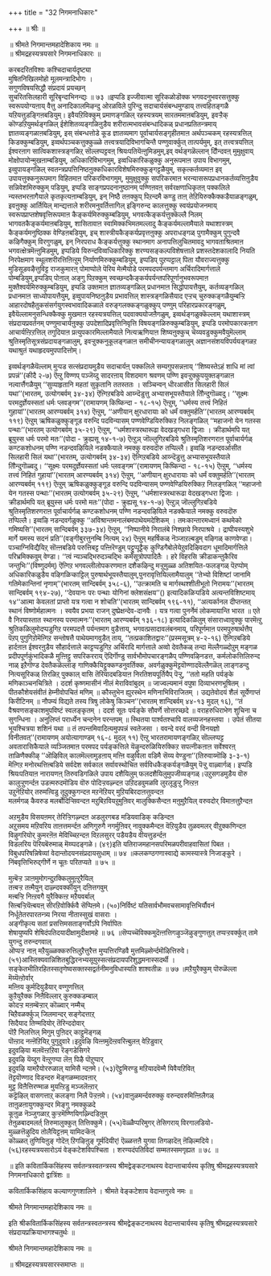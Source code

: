+++
title = "32 निगमनाधिकारः"

+++
॥ श्रीः ॥  
  
॥ श्रीमते निगमान्तमहादेशिकाय नमः ॥   
॥ श्रीमद्रहस्यत्रयसारे निगमनाधिकारः ॥  
  
  
करबदरितविश्वः कश्चिदाचार्यदृष्ट्या   
मुषितनिखिलमोहो मूलमन्त्रादिभोगः ।   
सगुणविषयसिद्धौ संप्रदायं प्रयच्छन्   
सुचरितसिलहारी सूरिबृन्दाभिनन्द्यः ॥ ७३ ॥इप्पडि इज्जीवात्मा सूरिकळोडॊक्क भगवदनुभवरसत्तुक्कु स्वरूपयोग्यऩाय् वैत्तु अनादिकालमिऴन्दु ओरळविले पुरिन्दु सदाचार्यसंबन्धमुण्डाय् तत्त्वहितङ्गळै यऱियत्तुडङ्गिऩबडियुम्। इवैयऱिविक्कुम् प्रमाणङ्गळिल् रहस्यत्रयम् सारतममाऩबडियुम्, इवऱ्ऱैक् कॊण्डऱियुमर्थङ्गळिल् ईशेशितव्यङ्गळिऩुडैय शरीरात्मभावसंबन्धादिकळ् प्रधानप्रतितन्त्रमाय् ज्ञातव्यङ्गळाऩबडियुम्, इस् संबन्धत्तोडे कूड ज्ञातव्यमाग पूर्वाचार्यसङ्गृहीतमाऩ अर्थपञ्चकम् रहस्यत्रत्तिल् किडक्कुम्बडियुम्, इव्वर्थपञ्चकत्तुक्कुळ्ळे तत्त्वत्रयादिविभागचिन्तै पण्णुवार्क्कुत् तात्पर्यमुम्, इत् तत्त्वत्रयत्तिल् ईश्वरऩाग सात्विकशास्त्रङ्गळिऱ् सॊल्लप्पट्टवऩ् श्रियःपतियॆऩ्ऩुमिडमुम्,इव् वर्थङ्गळॆल्लान् दौिन्दवऩ् मुमुक्षुवाय् मोक्षोपायोन्मुखऩाम्बडियुम्, अधिकारिविभागमुम्, इव्वधिकारिकळुक्कु अनुरूपमाऩ उपाय विभागमुम्, इव्वुपायङ्गळिल् स्वतन्त्रप्रपत्तिनिष्ठऩुक्कधिकारविशेषमिरुक्कुङ्गट्टळैयुम्, सकृत्कर्तव्यमाऩ इव् उपायत्तुक्कनुरूपमाग विहितमाऩ परिकरविभागमुम्, मुमुक्षुवुक्कु सपरिकरमाऩ भरन्यासरूपप्रधानकर्तव्यत्तिऩुडैय सन्निवेशमिरुक्कुम् पडियुम्, इप्पडि साङ्गप्रपदनानुष्ठानम् पण्णिऩवऩ् सर्वरक्षणाधिकृतऩ् पक्कलिले न्यस्तभरऩागैयाले कृतकृत्यऩाम्बडियुम्, इन् निष्ठै तऩक्कुप् पिऱन्दमै कण्डु ताऩ् तेऱियिरुक्कैक्कडैयाळङ्गळुम्, इवऩुक्कु आर्तियिल् मान्द्यत्ताले शरीरमनुवर्तित्तागिल् इङ्गिरुन्द कालत्तुक्कु स्वयंप्रयोजनमाय् स्वरूपप्राप्तशेषवृत्तिरूपमाऩ कैङ्कर्यमिरुक्कुम्बडियुम्, भगवत्कैङ्कर्यत्तुक्कॆल्लै निलम् भागवतकैङ्कर्यमाऩबडियुम्, शासितावाऩ स्वामिक्कभिमतमल्लादु कैङ्कर्यमल्लामैयाले यथाशास्त्रम् कैङ्कर्यमनुष्ठिक्क वेण्डिऩबडियुम्, इच् शास्त्रीयकैङ्कर्यप्रवृत्तऩुक्कु अपराधङ्गळ् पुगामैक्कुम् पुगुन्दवै कऴिगैक्कुम् विरगुगळुम्, इन् निरपराध कैङ्कर्यत्तुक्कु स्थानमाग अनापत्तिलुचितमावदु भागवताश्रितमाऩ भगवत्क्षेत्रमॆऩ्ऩुमिडमुम्, इप्पडिये यिरुन्दविव्वधिकारिक्कु शरण्यसङ्कल्पविशेषत्ताले प्रशस्तदेशकालादि नियति निरपेक्षमाग स्थूलशरीरत्तिऩिऩ्ऱुम् निर्याणमिरुक्कुम्बडियुम्, इप्पडिप् पुऱप्पट्टाल् पिता यौवराज्यत्तुक्कु मुडिसूडवऴैत्तुविट्ट राजकुमारऩ् पोमाप्पोले पॆरिय मेऩ्मैयोडे परमपदपर्यन्तमाग अर्चिरादिमार्गत्ताले पोम्बडियुम्,इप्पडिप् पोऩाल् अङ्गु पिऱक्कुम् स्वच्छन्दकैङ्कर्यपर्यन्तपरिपूर्णानुभवरूपमाऩ मुक्तैश्वर्यमिरुक्कुम्बडियुम्, इप्पडि उक्तमाऩ ज्ञातव्यङ्गळिल् प्रधानमाऩ सिद्धोपायत्तैयुम्, कर्तव्यङ्गळिल् प्रधानमाऩ साध्योपायत्तैयुम्, इव्वुपायनिष्ठऩुडैय प्रभावत्तिल् शास्त्रङ्गळिसैयाद एऱ्ऱच् चुरुक्कङ्गळैयुम्बऱ्ऱि आहारदोषहैतुकसंसर्गयुगस्वभावादिकळाले वरुङ्गलक्कङ्गळुक्कुप् पण्णुम् परिहारप्रकारङ्गळुम्, इवैयॆल्लामनुसन्धिक्कैक्कु मुखमाऩ रहस्यत्रयत्तिल् पदवाक्ययोजऩैगळुम्, इव्वर्थङ्गळुक्कॆल्लाम् यथाशास्त्रम् संप्रदायप्रवर्तनम् पण्णुमाचार्यऩुक्कु उपदेशादिप्रवृत्तिनिवृत्ति विषयङ्गळिरुक्कुम्बडियुम्, इप्पडि परमोपकारकऩाग आचार्यऩ्ऱिऱत्तिल् तगुदियाऩ प्रत्युपकारमिल्लामैयाले नित्यऋणियाऩ शिष्यऩुक्कुच् चॆय्यवडुक्कुमवैयुमॆल्लाम् श्रुतिस्मृतिसूत्रसंप्रदायङ्गळालुम्, इवऱ्ऱुक्कनुकूलङ्गळाऩ समीचीनन्यायङ्गळालुम् अज्ञानसंशयविपर्ययङ्गळऱ यथाश्रुतं यथाहृदयमुपपादित्तोम्।  
  
इव्वर्थङ्गळैयॆल्लाम् मुऱ्पड सत्संप्रदायमुडैय सदाचार्यऩ् पक्कलिले सम्यगुपसन्नऩाय् ‘‘शिष्यस्तेऽहं शाधि मां त्वां प्रपन्नं’’(कीदै २-७) ऎऩ्ऱु विण्णप् पञ्जॆय्दु सादरऩाय् विशदमाग श्रवणम् पण्णि इवऱ्ऱुक्कुपयुक्तङ्गळाऩ नल्वार्त्तैगळैयुम् ‘‘सुव्याहृतानि महतां सुकृतानि ततस्ततः । सञ्चिन्वन् धीरआसीत सिलहारी सिलं यथा’’(भारतम्, उत्योगबर्वम् ३४-३४) ऎऩ्गिऱबडिये आय्न्दॆडुत्तु अभ्यासभूयस्तैयाले तौिन्दुगॊळ्वदु। ‘‘सूक्ष्मः परमदुर्ज्ञेयस्सतां धर्मः प्लवङ्गम’’(रामायणम् किष्किन्दा - १८-१५) ऎऩ्ऱुम्, ‘‘धर्मस्य तत्त्वं निहितं गुहायां’’(भारतम् आरण्यबर्वम् ३१४) ऎऩ्ऱुम्, ‘‘अणीयान् क्षुरधारायाः को धर्मं वक्तुमर्हति’’(भारतम् आरण्यबर्वम् ११९) ऎऩ्ऱुम् ऋषिकळुक्कुङ्गूड वरुन्दि पदविन्यासम् पण्णवेण्डियिरुक्किऱ निलङ्गळिल् ‘‘महाजनो येन गतस्स पन्थाः’’(भारतम् उत्योगबर्वम् ३५-२९) ऎऩ्ऱुम्, ‘‘धर्मशास्त्ररथारूढा वेदखड्गधरा द्विजाः । क्रीडार्थमपि यत् ब्रूयुस्स धर्मः परमो मतः’’(पोदा - क्रुह्यसू १४-१-७) ऎऩ्ऱुञ् जॊल्लुगिऱबडिये श्रुतिस्मृतिशरणराऩ पूर्वाचार्यर्गळ् कण्टकशोधनम् पण्णि नडन्दवऴियिले नडक्कैयाले नमक्कु वरुवदॊरु तप्पिल्लै। इव्वऴि नडन्दवर्आसीत सिलहारी सिलं यथा’’(भारतम्, उत्योगबर्वम् ३४-३४) ऎऩ्गिऱबडिये आय्न्दॆडुत्तु अभ्यासभूयस्तैयाले तौिन्दुगॊळ्वदु। ‘‘सूक्ष्मः परमदुर्ज्ञेयस्सतां धर्मः प्लवङ्गम’’(रामायणम् किष्किन्दा - १८-१५) ऎऩ्ऱुम्, ‘‘धर्मस्य तत्त्वं निहितं गुहायां’’(भारतम् आरण्यबर्वम् ३१४) ऎऩ्ऱुम्, ‘‘अणीयान् क्षुरधारायाः को धर्मं वक्तुमर्हति’’(भारतम् आरण्यबर्वम् ११९) ऎऩ्ऱुम् ऋषिकळुक्कुङ्गूड वरुन्दि पदविन्यासम् पण्णवेण्डियिरुक्किऱ निलङ्गळिल् ‘‘महाजनो येन गतस्स पन्थाः’’(भारतम् उत्योगबर्वम् ३५-२९) ऎऩ्ऱुम्, ‘‘धर्मशास्त्ररथारूढा वेदखड्गधरा द्विजाः । क्रीडार्थमपि यत् ब्रूयुस्स धर्मः परमो मतः’’(पोदा - क्रुह्यसू १४-१-७) ऎऩ्ऱुञ् जॊल्लुगिऱबडिये श्रुतिस्मृतिशरणराऩ पूर्वाचार्यर्गळ् कण्टकशोधनम् पण्णि नडन्दवऴियिले नडक्कैयाले नमक्कु वरुवदॊरु तप्पिल्लै। इव्वऴि नडन्दवर्गळुक्कु ‘‘अविश्रान्तमनालंबमपाथेयमदेशिकम् । तमःकान्तारमध्वानं कथमेको गमिष्यसि’’(भारतम् सान्दिबर्वम् ३३७-३४) ऎऩ्ऱुम्, ‘‘निष्पानीये निरालंबे निश्छाये निरपाश्रये । द्राघीयस्यशुभे मार्गे यमस्य सदनं प्रति’’(वङ्गीबुरत्तुनम्बि नित्यम् २४) ऎऩ्ऱुम् महर्षिकळ् नॆञ्जाऱल्बडुम् वऴिगळ् काणवेण्डा। पञ्चाग्निविद्यैयिऱ् सॊऩ्ऩबडिये परुत्तिबट्ट पऩ्ऩिरॆण्डुम् पट्टुप्पूट्टैक् कुण्डिगैबोलेयेऱुवदिऴिवदाग धूमादिमार्गत्तिले परिभ्रमिक्कवुम् वेण्डा। ‘‘त्वं न्यञ्चद्भिरुदञ्चद्भिः कर्मसूत्रोपपादितैः । हरे विहरसि क्रीडाकन्तुकैरिव जन्तुभिः’’(विष्णुदर्मम्) ऎऩ्गिऱ भगवल्लीलोपकरणमाऩ दशैकऴिन्दु मऱ्ऱुमुळ्ळ अतिशयित-फलङ्गळ् पॆऱप्पोम् अधिकारिकळुडैय वऴिगळिऱ्काट्टिल् पुरुषार्थभूयस्तैयालुम्,पुनरावृत्तियिल्लामैयालुम् ‘‘तेभ्यो विशिष्टां जानामि गतिमेकान्तिनां नृणाम्’’(भारतम् सान्दिबर्वम् ३५८-६), ‘‘उत्क्रामति च मार्गस्थश्शीतीभूतो निरामयः’’(भारतम् सान्दिबर्वम् १९४-२७), ‘‘देवयानः परः पन्थाः योगिनां क्लेशसंक्षय’’() इत्यादिकळिऱ्पडिये अत्यन्तविशिष्टमाय् १४‘‘आत्मा केवलतां प्राप्तो यत्र गत्वा न शोचति’’(भारतम् सान्दिबर्वम् १९६-११), ‘‘अत्यर्कानल दीप्तन्तत् स्थानं विष्णोर्महात्मनः । स्वयैव प्रभया राजन् दुष्प्रेक्षन्देव-दानवैः । यत्र गत्वा पुनर्नेमं लोकमायान्ति भारत ॥ एते वै निरयास्तात स्थानस्य परमात्मनः’’(भारतम् आरण्यबर्वम् १३६-१८) इत्यादिकळिलुम् संसाराध्वावुक्कु पारमॆऩ्ऱु श्रुतिकळिलुमोदप्पडुगिऱ परमपदत्तै पर्यन्तमाग वुडैत्ताय्, भगवत्प्रसादावलंबनमाय्, परिपूर्णमाऩ परमपुरुषार्थत्तैप् पॆऱप् पुगुगिऱोमॆऩ्गिऱ सन्तोषत्तै पाथेयमागवुडैत् ताय्, ‘‘तत्प्रकाशितद्वारः’’(प्रस्मसूत्रम् ४-२-१६) ऎऩ्गिऱबडिये हार्दऩाऩ ईश्वरऩुडैय सौहार्दत्ताले काट्टप्पडुगिऱ अर्चिरादि मार्गत्ताले अव्वो देवतैकळ् तन्दा मॆल्लैगळ्दोऱुम् मङ्गळ प्रदीपपूर्णकुंभादिकळै मुऩ्ऩिट्टु सपरिकरराय् ऎदिर्गॊण्डु सार्वभौमोपचारङ्गळैप् पण्णिवऴिनडत्त, कर्मलोकत्तिलिरुन्द नाळ् इऱैगॊण्ड देवतैकळॆल्लाङ् गाणिक्कैयिट्टुक्कण्डनुवर्तिक्क, अवर्गळुक्कुमॆट्टवॊण्णादवॆल्लैगळॆल् लाङ्गडन्दु नित्यसूरिकळ् तिरळिऱ् पुक्काल् वासि तॆरियादबडियाऩ निरतिशयपूर्तियैप् पॆऱ्ऱु, ‘‘ततो महति पर्यङ्के मणिकाञ्चनचित्रिते । ददर्श कृष्णमासीनं नीलं मेराविवांबुदम् ॥ जाज्वल्यमानं वपुषा दिव्याभरणभूषितम् । पीतकौशेयसंवीतं हेम्नीवोपचितं मणिम् ॥ कौस्तुभेन ह्युरस्थेन मणिनाभिविराजितम् । उद्यतेवोदयं शैलं सूर्येणाप्तं किरीटिनम् ॥ नौपम्यं विद्यते तस्य त्रिषु लोकेषु किञ्चन’’(भारतम् शान्दिबर्वम् ४४-१३ मुदल् १६), ‘‘तं वैश्रवणसङ्काशमुपविष्टं स्वलङ्कृतम् । ददर्श सूतः पर्यङ्के सौवर्णे सोत्तरच्छदे ॥ वराहरुधिराभेण शुचिना च सुगन्धिना । अनुलिप्तं परार्ध्येन चन्दनेन परन्तपम् ॥ स्थितया पार्श्वतश्चापि वालव्यजनहस्तया । उपेतं सीतया भूयश्चित्रया शशिनं यथा ॥ तं तपन्तमिवादित्यमुपपन्नं स्वतेजसा । ववन्दे वरदं वन्दी विनयज्ञो विनीतवत्’’(रामायणम् अयोत्यागाण्डम् १६-८ मुदल् ११) ऎऩ्ऱु भारतरामायणङ्गळिऱ् सॊल्लप्पट्ट अवतारासिकैयाले व्यञ्जितमाऩ परमपद पर्यङ्कत्तिले यॆऴुन्दरुळियिरुक्किऱ सपत्नीकऩाऩ सर्वेश्वरऩ् ताळिणैक्कीऴ् ’’ऒऴिविल् कालमॆल्लामुडऩाय् मऩ्ऩि वऴुविला वडिमै सॆय्य वेण्डुना’’(तिरुवाय्मॊऴि ३-३-१) मॆऩ्गिऱ मनोरथत्तिऩ्बडिये सर्वदेश सर्वकाल सर्वावस्थोचित सर्वविधकैङ्कर्यङ्गळैयुम् पॆऱ्ऱु वाऴ्वार्गळ्। इप्पडि श्रियःपतियाऩ नारायणऩ् तिरुवडिगळिले उपाय दशैयिलुम् फलदशैयिलुमुपजीव्यङ्गळ्।उऱुसगडमुडैय वॊरु कालुऱ्ऱुणर्न्दऩ उडऩ्मरुदमॊडिय वॊरु पोदिऱ्ऱवऴ्न्दऩ उऱिदडवुमळवि लुरलूडुऱ्ऱु निऩ्ऱऩ   
उऱुनॆऱियोर् तरुमऩ्विडु तूदुक्कुगन्दऩ मऱनॆऱियर् मुऱियबिरदाऩत्तुवन्दऩ   
मलर्मगळ् कैवरुड मलर्बोदिऱ्सिवन्दऩ मऱुबिऱवियऱुमुऩिवर् मालुक्किसैन्दऩ मऩुमुऱैयिल् वरुवदोर् विमाऩत्तुऱैन्दऩ   
  
अऱमुडैय विसयऩमर् तेरिऱ्ऱिगऴ्न्दऩ अडलुरगबड मडियवाडिक् कडिन्दऩ  
अऱुसमय मऱिवरिय ताऩत्तमर्न्दऩ अणिगुरुगै नगर्मुऩिवर् नावुक्कमैन्दऩ वॆऱियुडैय तुळवमलर् वीऱुक्कणिन्दऩ विऴुगरियोर् कुमरऩॆऩ मेविच्चिऱन्दऩ विऱलसुरर् पडैयडैय वीयत्तुडर्न्दऩ  
विडलरिय पॆरियबॆरुमाळ् मॆय्प्पदङ्गळे। (४९)इति यतिराजमहानसपरिमळपरीवाहवासितां पिबत । विबुधपरिषन्निषेव्यां वेदान्तोदयनसंप्रदायसुधाम् ॥ ७४ ॥कलकण्ठगणास्वाद्ये कामस्यास्त्रे निजाङ्कुरे । निंबवृत्तिभिरुद्गीर्णे न चूतः परितप्यते ॥ ७५ ॥  
  
मुऩ्बॆऱ्ऱ ञाऩमुमोगन्दुऱक्किलुमूऩ्ऱुरैयिल्   
तऩ्बऱ्ऱ तऩ्मैयुन् दाऴ्न्दवर्क्कीयुन् दऩित्तगवुम्   
मऩ्बऱ्ऱि निऩ्ऱवगै युरैक्किऩ्ऱ मऱैयवर्बाल्   
सिऩ्बऱ्ऱियॆऩ्बयऩ् सीरऱिवोर्क्किवै सॆप्पिऩमे। (५०)निर्विष्टं यतिसार्वभौमवचसामावृत्तिभिर्यौवनं   
निर्धूतेतरपारतन्त्र्य निरया नीतास्सुखं वासराः ।  
अङ्गीकृत्य सतां प्रसत्तिमसताङ्गर्वोऽपि निर्वापितः   
शेषायुष्यपि शेषिदंपतिदयादीक्षामुदीक्षामहे ॥ ७६ ॥सॆप्पच्चॆविक्कमुदॆऩ्ऩत्तिगऴुञ्जॆऴुङ्गुणत्तुत् तप्पऱ्ऱवर्क्कुत् तामे युगन्दु तरुन्दगवाल्  
ऒप्पऱ्ऱ नाऩ् मऱैयुळ्ळक्करुत्तिलुऱैत्तुरैत्त मुप्पत्तिरण्डिवै मुत्तमिऴ्सेर्न्दमॊऴित्तिरुवे। (५१)आस्तिक्यवान्निशितबुद्धिरनभ्यसूयुस्सत्संप्रदायपरिशुद्धमनास्सदर्थी । सङ्केतभीतिरहितस्सतृणेष्वसक्तस्सद्वर्तनीमनुविधास्यति शाश्वतीन्नः ॥ ७७ ॥मऱैयुरैक्कुम् पॊरुळॆल्ला मॆय्यॆऩ्ऱोर्वार्  
मऩ्ऩिय कूर्मदियुडैयार् वण्गुणत्तिल्  
कुऱैयुरैक्क निऩैविल्लार् कुरुक्कडम्बाल्  
कोदऱ्ऱ मऩम्बॆऱ्ऱार् कॊळ्वार् नम्मैच्  
चिऱैवळर्क्कुञ् जिलमान्दर् सङ्गेदत्ताऱ्  
सिदैयाद तिण्मदियोर् तॆरिन्ददोवार्  
पॊऱै निलत्तिल् मिगुम् पुऩिदर् काट्टुमॆङ्गळ्  
पॊऩ्ऱाद नऩ्ऩॆऱियिऱ् पुगुदुवारे।इदुवऴि यिऩ्ऩमुदॆऩ्ऱवरिऩ्बुलऩ् वेऱिडुवार्   
इदुवऴिया मलवॆऩ्ऱऱिवा रॆङ्गडेसिगरे   
इदुवऴि यॆय्दुग वॆऩ्ऱुगप्पा लॆऩ् पिऴै पॊऱुप्पार्   
इदुवऴि यामऱैयोररुळाल् यामिसै न्दऩमे। (५३)ऎट्टुमिरण्डु मऱियादवॆम्मै यिवैयऱिवित्  
तॆट्टवॊण्णाद विडन्दरु मॆङ्गळम्मादवऩार्   
मुट्ट विऩैत्तिरण्माळ मुयऩ्ऱिडु मञ्जलॆऩ्ऱार्   
कट्टॆऴिल् वासगत्ताऱ् कलङ्गा निलै पॆऱ्ऱऩमे। (५४)वाऩुळमर्न्दवरुक्कु वरुन्दवरुमिऩ्ऩिलैगळ्  
ताऩुळऩायुगक्कुन्दर मिङ्गु नमक्कुळदे  
कूऩुळ नॆञ्जुगळाऱ् कुऱ्ऱमॆण्णियिगऴ्न्दिडिऩुम्  
तेऩुळबादमलर्त् तिरुमालुक्कुत् तित्तिक्कुमे। (५५)वॆळ्ळैप्परिमुगर् तेसिगराय् विरगालडियो-   
मुळ्ळत्तॆऴुदिय तोलैयिट्टऩम् यामिदऱ्कॆऩ्   
कॊळ्ळत् तुणियिऩुङ् गोदॆऩ् ऱिगऴिऩुङ् गूर्मदियीर्! ऎळ्ळत्तऩै युगवा तिगऴादॆऩ् ऩॆऴिल्मदिये। (५६)रहस्यत्रयसारोऽयं वेङ्कटेशविपश्चिता । शरण्यदंपतिविदां सम्मतस्समगृह्यत ॥ ७८ ॥  
  
  
॥ इति कवितार्किकसिंहस्य सर्वतन्त्रस्वतन्त्रस्य श्रीमद्वेङ्कटनाथस्य वेदान्ताचार्यस्य कृतिषु श्रीमद्रहस्यत्रयसारे  
निगमनाधिकारो द्वात्रिंशः ॥  
  
   
कवितार्किकसिंहाय कल्याणगुणशालिने । श्रीमते वेङ्कटेशाय वेदान्तगुरवे नमः ॥  
  
श्रीमते निगमान्तमहादेशिकाय नमः ॥  
  
  
इति श्रीकवितार्किकसिंहस्य सर्वतन्त्रस्वतन्त्रस्य श्रीमद्वेङ्कटनाथस्य वेदान्ताचार्यस्य कृतिषु श्रीमद्रहस्यत्रयसारे संप्रदायप्रक्रियाभागश्चतुर्थः ॥  
  
श्रीमते निगमान्तमहादेशिकाय नमः ॥  
  
॥ श्रीमद्रहस्यत्रयसारस्समाप्तः ॥